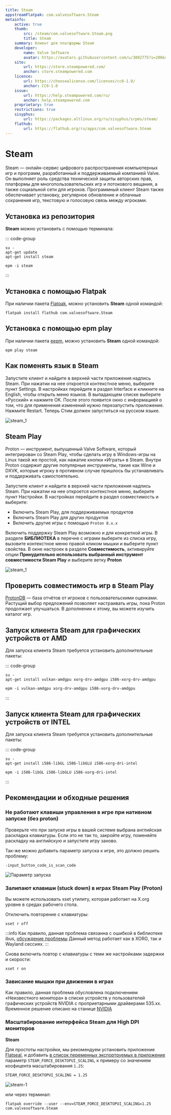```yaml
---
title: Steam
appstreamFlatpak: com.valvesoftware.Steam
metainfo:
    active: true
    thumb:
        src: /steam/com.valvesoftware.Steam.png
        title: Steam
    summary: Клиент для платформы Steam
    developer: 
        name: Valve Software
        avatar: https://avatars.githubusercontent.com/u/3082775?s=200&v=4
    site:
        url: https://store.steampowered.com/
        anchor: store.steampowered.com
    licence:
        url: https://choosealicense.com/licenses/cc0-1.0/
        anchor: CC0-1.0
    issue: 
        url: https://help.steampowered.com/ru/
        anchor: help.steampowered.com
    proprietary: true
    restrictions: true
    sisyphus:
        url: https://packages.altlinux.org/ru/sisyphus/srpms/steam/
    flathub:
        url: https://flathub.org/ru/apps/com.valvesoftware.Steam
---
```


# Steam

Steam — онлайн-сервис цифрового распространения компьютерных игр и программ, разработанный и поддерживаемый компанией Valve. Он выполняет роль средства технической защиты авторских прав, платформы для многопользовательских игр и потокового вещания, а также социальной сети для игроков. Программный клиент Steam также обеспечивает установку, регулярное обновление и облачные сохранения игр, текстовую и голосовую связь между игроками.

## Установка из репозитория

**Steam** можно установить с помощью терминала:

::: code-group

```shell[apt-get]
su -
apt-get update
apt-get install steam
```
```shell[epm]
epm -i steam
```
:::

## Установка c помощью Flatpak <Badge type="danger" text="Неофициальная сборка" />

При наличии пакета [Flatpak](/flatpak), можно установить **Steam** одной командой:

```shell
flatpak install flathub com.valvesoftware.Steam
```

<!--@include: ./parts/install/software-flatpak.md-->

## Установка c помощью epm play <Badge type="danger" text="Неофициальная сборка" />

При наличии пакета [eepm](/epm), можно установить **Steam** одной командой:

```shell
epm play steam
```

## Как поменять язык в Steam

Запустите клиент и найдите в верхней части приложения надпись Steam. При нажатии на нее откроется контекстное меню, выберите пункт Settings. В настройках перейдите в раздел Interface и кликните на English, чтобы открыть меню языков. В выпадающем списке выберите «Русский» и нажмите OK. После этого появится окно с информацией о том, что для применения изменений нужно перезапустить приложение. Нажмите Restart. Теперь Стим должен запуститься на русском языке.

![steam_1](/steam/steam_1.gif)

## Steam Play

Proton — инструмент, выпущенный Valve Software, который интегрирован со Steam Play, чтобы сделать игру в Windows-игры на Linux такой же простой, как нажатие кнопки «Играть» в Steam. Внутри Proton содержит другие популярные инструменты, такие как Wine и DXVK, которые игроку в противном случае пришлось бы устанавливать и поддерживать самостоятельно.

Запустите клиент и найдите в верхней части приложения надпись Steam. При нажатии на нее откроется контекстное меню, выберите пункт Настройки. В настройках перейдите в раздел совместимость и выберите:

* Включить Steam Play, для поддерживаемых продуктов
* Включить Steam Play для других продуктов 
* Включить другие игры с помощью `Proton 8.x.x`

Включить поддержку Steam Play возможно и для конкретной игры. В разделе **БИБЛИОТЕКА** в перечне с играми выберите из списка игру, вызовите контекстное меню правой кликом мышки и выберите пункт свойства. В окне настроек в разделе **Совместимость**, активируйте опции **Принудительно использовать выбранный инструмент совместимости Steam Play** и выберите ветку **Proton**   

![steam_1](/steam/steam_2.gif)

## Проверить совместимость игр в Steam Play

[ProtonDB](https://www.protondb.com/) — база отчётов от игроков с пользовательскими оценками. Растущий выбор предложений позволяет настраивать игры, пока Proton продолжает улучшаться. В дополнении к этому, вы можете изучить каталог игр.

## Запуск клиента Steam для графических устройств от AMD

Для запуска клиента Steam требуется установить дополнительные пакеты:

::: code-group

```shell[apt-get]
su -
apt-get install vulkan-amdgpu xorg-drv-amdgpu i586-xorg-drv-amdgpu
```
```shell[epm]
epm -i vulkan-amdgpu xorg-drv-amdgpu i586-xorg-drv-amdgpu
```
:::

## Запуск клиента Steam для графических устройств от INTEL

Для запуска клиента Steam требуется установить дополнительные пакеты:

::: code-group

```shell[apt-get]
su -
apt-get install i586-libGL i586-libGLU i586-xorg-dri-intel
```
```shell[epm]
epm -i i586-libGL i586-libGLU i586-xorg-dri-intel
```
:::

## Рекомендации и обходные решения

### Не работают клавиши управления в игре при нативном запуске (без proton)

Проверьте что при запуске игры в вашей системе выбрана английская раскладка клавиатуры. Если это не так то, закройте игру, поменяйте раскладку на английскую и запустите игру заново.

Так-же можно добавить параметр запуска к игре, это должно решить проблему:
```shell
-input_button_code_is_scan_code
```

![Параметр запуска](/steam/steam_3.png)

### Залипают клавиши (stuck down) в играх Steam Play (Proton)

Вы можете использовать xset утилиту, которая работает на X.org уровне в средах рабочего стола. 

Отключить повторение с клавиатуры:

```shell
xset r off
```
:::info
Как правило, данная проблема связанна с ошибкой в библиотеке ibus, [обсуждение проблемы](https://github.com/ibus/ibus/issues/2485])
Данный метод работает как в XORG, так и Wayland сессиях.
:::

Снова включить повтор с клавиатуры с теми же настройками задержки и скорости:

```shell
xset r on
```

### Зависание мышки при движении в играх 

Как правило, данная проблема обусловлена подключением «Неизвестного монитора» в списке устройств у пользователей графических устройств NVIDIA c проприетарными драйверами 535.xx. Временное решение описано на станице [NVIDIA](/nvidia#«неизвестныи-монитор»-в-настроиках-дисплеев-в-сессии-wayland)

### Масштабирование интерфейса Steam для High DPI мониторов

**Steam <Badge type="tip" text="Flatpak" />**

Для простоты настройки, мы рекомендуем установить приложение [Flatseal](/flatseal), и добавить [в список переменных экспортруемых в приложение](/flatseal#среда) параметр `STEAM_FORCE_DESKTOPUI_SCALING`, к примеру со значением коофицента масштабирования `1.25`:

```
STEAM_FORCE_DESKTOPUI_SCALING = 1.25
```

![steam-1](/steam/steam-1.jpg)

или через терминал:

```shell
flatpak override --user --env=STEAM_FORCE_DESKTOPUI_SCALING=1.25 com.valvesoftware.Steam
```